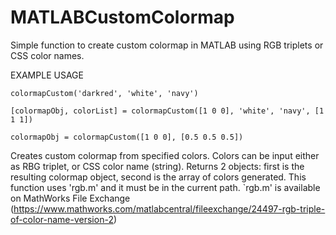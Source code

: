 # MATLABCustomColormap
Simple function to create custom colormap in MATLAB using RGB triplets or CSS color names.

EXAMPLE USAGE
```
colormapCustom('darkred', 'white', 'navy')

[colormapObj, colorList] = colormapCustom([1 0 0], 'white', 'navy', [1 1 1])

colormapObj = colormapCustom([1 0 0], [0.5 0.5 0.5])
```

Creates custom colormap from specified colors. Colors can be input either
as RBG triplet, or CSS color name (string). Returns 2 objects: first is the resulting colormap object, second is the
array of colors generated. This function uses 'rgb.m' and it must be in the current path.
`rgb.m' is available on MathWorks File Exchange (https://www.mathworks.com/matlabcentral/fileexchange/24497-rgb-triple-of-color-name-version-2)
